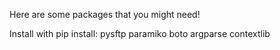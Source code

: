 Here are some packages that you might need!

Install with pip install:
pysftp
paramiko
boto
argparse
contextlib
